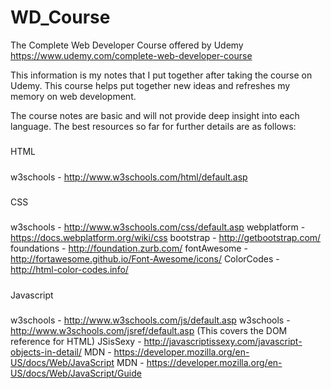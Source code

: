 # WD_Course
The Complete Web Developer Course offered by Udemy
https://www.udemy.com/complete-web-developer-course

This information is my notes that I put together after taking the course on Udemy. 
This course helps put together new ideas and refreshes my memory on web development. 

The course notes are basic and will not provide deep insight into each language. 
The best resources so far for further details are as follows:

#####
HTML
#####
w3schools   - http://www.w3schools.com/html/default.asp


#####
CSS
#####
w3schools   - http://www.w3schools.com/css/default.asp
webplatform - https://docs.webplatform.org/wiki/css
bootstrap   - http://getbootstrap.com/
foundations - http://foundation.zurb.com/
fontAwesome - http://fortawesome.github.io/Font-Awesome/icons/
ColorCodes  - http://html-color-codes.info/


#####
Javascript
#####
w3schools   - http://www.w3schools.com/js/default.asp
w3schools   - http://www.w3schools.com/jsref/default.asp (This covers the DOM reference for HTML)
JSisSexy    - http://javascriptissexy.com/javascript-objects-in-detail/
MDN         - https://developer.mozilla.org/en-US/docs/Web/JavaScript
MDN         - https://developer.mozilla.org/en-US/docs/Web/JavaScript/Guide



